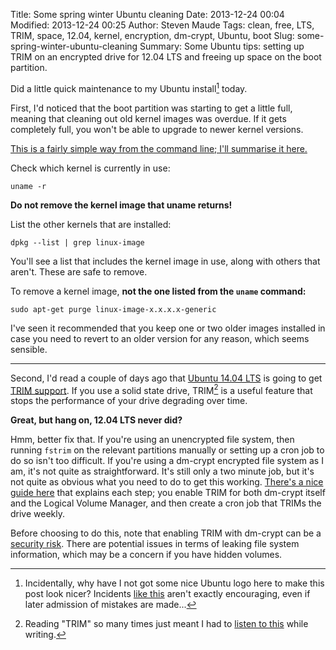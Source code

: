 Title: Some spring winter Ubuntu cleaning
Date: 2013-12-24 00:04
Modified: 2013-12-24 00:25
Author: Steven Maude
Tags: clean, free, LTS, TRIM, space, 12.04, kernel, encryption, dm-crypt, Ubuntu, boot
Slug: some-spring-winter-ubuntu-cleaning
Summary: Some Ubuntu tips: setting up TRIM on an encrypted drive for 12.04 LTS and freeing up space on the boot partition.

[//]: # (Title needs strikethrough - <s> works, but is there a better way?)

Did a little quick maintenance to my Ubuntu install[^1] today.

First, I'd noticed that the boot partition was starting to get a little
full, meaning that cleaning out old kernel images was overdue. If it
gets completely full, you won't be able to upgrade to newer kernel
versions.

[This is a fairly simple way from the command line; I'll summarise it
here.](http://askubuntu.com/a/153193)

Check which kernel is currently in use:

```shell
uname -r
```

**Do not remove the kernel image that uname returns!**

List the other kernels that are installed:

```shell
dpkg --list | grep linux-image
```

You'll see a list that includes the kernel image in use, along with
others that aren't. These are safe to remove.

To remove a kernel image, **not the one listed from the
`uname` command:**

```shell
sudo apt-get purge linux-image-x.x.x.x-generic
```

I've seen it recommended that you keep one or two older images installed
in case you need to revert to an older version for any reason, which
seems sensible.

* * * * *

Second, I'd read a couple of days ago that [Ubuntu 14.04
LTS](http://news.ycombinator.com/item?id=6948536) is going to get [TRIM
support](https://en.wikipedia.org/wiki/Trim_%28computing%29). If you use
a solid state drive, TRIM[^2] is a useful feature that stops the
performance of your drive degrading over time.

**Great, but hang on, 12.04 LTS never did?**

Hmm, better fix that. If you're using an unencrypted file system, then
running `fstrim` on the relevant partitions manually or
setting up a cron job to do so isn't too difficult. If you're using a
dm-crypt encrypted file system as I am, it's not quite as
straightforward. It's still only a two minute job, but it's not quite as
obvious what you need to do to get this working. [There's a nice guide
here](http://blog.neutrino.es/2013/howto-properly-activate-trim-for-your-ssd-on-linux-fstrim-lvm-and-dmcrypt/)
that explains each step; you enable TRIM for both dm-crypt itself and
the Logical Volume Manager, and then create a cron job that TRIMs the
drive weekly.

Before choosing to do this, note that enabling TRIM with dm-crypt can be
a [security
risk](http://asalor.blogspot.co.uk/2011/08/trim-dm-crypt-problems.html).
There are potential issues in terms of leaking file system information,
which may be a concern if you have hidden volumes.

[^1]: Incidentally, why have I not
got some nice Ubuntu logo here to make this post look nicer? Incidents
[like
this](http://arstechnica.com/information-technology/2013/11/canonical-abused-trademark-law-to-target-a-site-critical-of-ubuntu-privacy/)
aren't exactly encouraging, even if later admission of mistakes are made...
[^2]: Reading "TRIM" so many times just meant I had to [listen to
this](https://www.youtube.com/watch?v=dBcCXX0aWhc) while writing.
